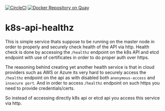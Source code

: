 [![CircleCI](https://circleci.com/gh/giantswarm/k8s-api-healthz.svg?style=shield)](https://circleci.com/gh/giantswarm/k8s-api-healthz) [![Docker Repository on Quay](https://quay.io/repository/giantswarm/k8s-api-healthz/status "Docker Repository on Quay")](https://quay.io/repository/giantswarm/k8s-api-healthz)

# k8s-api-healthz

This is simple service thats suppose to be running on the master node in order to properly and securely check health of the API via http.
Health check is done by accessing the `/healthz` endpoint on the k8s API and etcd endpoint with use of certificates in order to do proper auth over https.

The reasoning behind creating yet another health service is that in cloud providers such as AWS or Azure its very hard to securely access the `/healthz` endpoint on the api as with disabled both `anonymous-access` and `insecure port`.  And in order to access `/healthz` endpoint on such https  you need to provide credentials/certs.

So instead of accessing directly k8s api or etcd api you access this service via  http.
